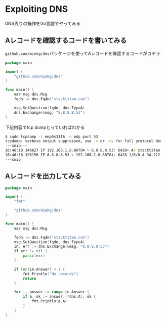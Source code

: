 # Exploiting DNS

DNS周りの操作をGo言語でやってみる

## Aレコードを確認するコードを書いてみる

`github.com/miekg/dns`パッケージを使ってAレコードを確認するコードがコチラ

```go
package main

import (
	"github.com/miekg/dns"
)

func main() {
	var msg dns.Msg
	fqdn := dns.Fqdn("stacktitan.com")

	msg.SetQuestion(fqdn, dns.TypeA)
	dns.Exchange(&msg, "8.8.8.8:53")
}
```

下記内容でtcp dumpとっていればわかる

```sh
$ sudo tcpdump -i enp0s31f6 -n udp port 53
tcpdump: verbose output suppressed, use -v or -vv for full protocol decode
---snip---
16:46:18.146627 IP 192.168.1.8.60704 > 8.8.8.8.53: 6428+ A? stacktitan.com. (32)
16:46:18.195156 IP 8.8.8.8.53 > 192.168.1.8.60704: 6428 1/0/0 A 34.212.50.84 (48)
---snip
```

## Aレコードを出力してみる

```go
package main

import (
	"fmt"

	"github.com/miekg/dns"
)

func main() {
	var msg dns.Msg

	fqdn := dns.Fqdn("stacktitan.com")
	msg.SetQuestion(fqdn, dns.TypeA)
	in, err := dns.Exchange(&msg, "8.8.8.8:53")
	if err != nil {
		panic(err)
	}

	if len(in.Answer) < 1 {
		fmt.Println("No records")
		return
	}

	for _, answer := range in.Answer {
		if a, ok := answer.(*dns.A); ok {
			fmt.Println(a.A)
		}
	}
}
```